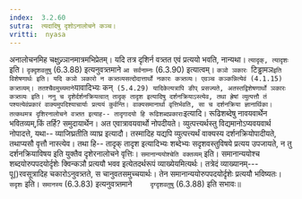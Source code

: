 ```yaml
---
index:  3.2.60
sutra:  त्यदादिषु दृशोऽनालोचने कञ्च।
vritti:  nyasa
---
```


अनालोचनमिह चक्षुज्र्ञानमात्रमभिप्रेतम्। यदि तत्र दृशिर्न वत्र्तत एवं प्रत्ययो भवति, नान्यथा। `त्यादृक्, त्यादृशः` इति। `दृक्दृशवतुषु` (6.3.88) इत्यनुवत्र्तमाने `आ सर्वनाम्नः` (6.3.90) इत्यात्वम्। `कञो ञकारः `टिड्ढामञ` इति विशेषणार्थः इति। यदि कञो ञकारो न कत्र्तव्यसत्दोदात्तार्थो नकारः कत्र्तव्यः। एवञ्च कञ्कन्नित्येवं (4.1.15) कत्र्तव्यम्। ततश्चैवमुच्यमाने `यावादिभ्यः कन्` (5.4.29) यादिकेत्यत्रापि ङीप् प्रसज्यते, अतस्तद्विशेषणार्थो ञकारः कत्र्तव्यः इति। ननु च दृशेर्दर्शनक्रियत्वात् तादृक् तादृश इत्यादिषु दर्शनक्रियाऽस्त्येव, तथा ह्रेषां व्युत्पत्तौ तं पश्यत्येवंप्रकारं वाक्यमुपदिश्याचार्याः प्रत्ययं कुर्वन्ति। वाक्यसमानार्था वृत्तिर्भवति, सा च दर्शनक्रिया ज्ञानार्थिका। तत्कथमत्र दृशिरनालोचने वत्र्तत इत्याह-- तादृगादयो हि रूढिशब्दप्रकाराः`इत्यादि। रूढिशब्देषु नावयवार्थेन भवितव्यम्,किं तर्हि? समुदायार्थेन। अत एवात्रावयवार्थो नोपदीयते। व्युत्पत्त्यर्थस्तु विद्यमानोऽप्यवयवार्थ नोपादत्ते, यथा-- व्याजिघ्रतीति व्याघ्र इत्यादौ। तस्मादिह यद्यपि व्युत्पत्त्यर्थं वाक्यस्य दर्शनक्रियोपादीयते, तथाप्यसौ वृत्तौ नास्त्येव। तथा हि-- तादृक् तादृश इत्यादिभ्यः शब्देभ्यः सदृशवस्तुविषये प्रत्यय उपजायते, न तु दर्शनक्रियाविषय इति युक्तैव दृशेरनालोचने वृत्तिः।
`समानान्ययोश्चेति वक्तव्यम्` इति। समानान्ययोश्च शब्दयोरुपपदयोर्दृशेः क्विन्कञौ प्रत्ययौ भवव इत्येतदर्थरूपं व्याख्येयमित्यर्थः। तत्रेदं व्याख्यानम्--- पू()रवसूत्रादिह चकारोऽनुवत्र्तते, स चानुवतसमुच्चयार्थः। तेन समानान्ययोरुपपदयोर्दृशेः प्रत्ययौ भविष्यतः। `सदृशः` इति। `समानस्य` (6.3.83) इत्यनुवत्र्तमाने `	दृग्दृशवतुषु` (6.3.88) इति सभावः॥
